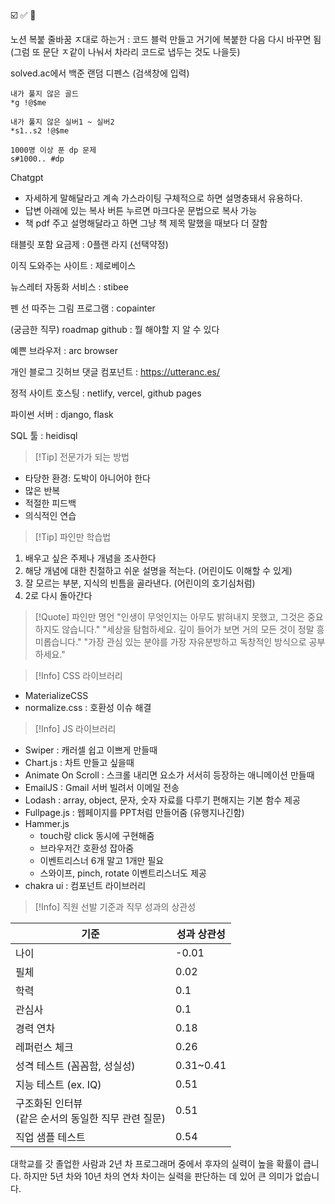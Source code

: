 

☑️ ✅ 🦊

노션 복붙 줄바꿈 ㅈ대로 하는거 
: 코드 블럭 만들고 거기에 복붙한 다음 다시 바꾸면 됨 
(그럼 또 문단 ㅈ같이 나눠서 차라리 코드로 냅두는 것도 나을듯)

solved.ac에서 백준 랜덤 디펜스 (검색창에 입력)
```
내가 풀지 않은 골드
*g !@$me 
 
내가 풀지 않은 실버1 ~ 실버2
*s1..s2 !@$me
 
1000명 이상 푼 dp 문제
s#1000.. #dp
```

Chatgpt
- 자세하게 말해달라고 계속 가스라이팅 구체적으로 하면 설명충돼서 유용하다.
- 답변 아래에 있는 복사 버튼 누르면 마크다운 문법으로 복사 가능
- 책 pdf 주고 설명해달라고 하면 그냥 책 제목 말했을 때보다 더 잘함

태블릿 포함 요금제 : 0플랜 라지 (선택약정)

이직 도와주는 사이트 : 제로베이스

뉴스레터 자동화 서비스 : stibee

펜 선 따주는 그림 프로그램 : copainter

(궁금한 직무) roadmap github : 뭘 해야할 지 알 수 있다

예쁜 브라우저 : arc browser

개인 블로그 깃허브 댓글 컴포넌트 : https://utteranc.es/

정적 사이트 호스팅 : netlify, vercel, github pages

파이썬 서버 : django, flask

SQL 툴 : heidisql

>[!Tip] 전문가가 되는 방법

- 타당한 환경: 도박이 아니어야 한다
- 많은 반복
- 적절한 피드백
- 의식적인 연습


>[!Tip] 파인만 학습법

1. 배우고 싶은 주제나 개념을 조사한다
2. 해당 개념에 대한 친절하고 쉬운 설명을 적는다. (어린이도 이해할 수 있게)
3. 잘 모르는 부분, 지식의 빈틈을 골라낸다. (어린이의 호기심처럼)
4. 2로 다시 돌아간다

>[!Quote] 파인만 명언
>"인생이 무엇인지는 아무도 밝혀내지 못했고, 그것은 중요하지도 않습니다."
>"세상을 탐험하세요. 깊이 들어가 보면 거의 모든 것이 정말 흥미롭습니다."
>"가장 관심 있는 분야를 가장 자유분방하고 독창적인 방식으로 공부하세요."


>[!Info] CSS 라이브러리

- MaterializeCSS
- normalize.css : 호환성 이슈 해결


>[!Info] JS 라이브러리

- Swiper : 캐러셀 쉽고 이쁘게 만들때
- Chart.js : 차트 만들고 싶을때
- Animate On Scroll : 스크롤 내리면 요소가 서서히 등장하는 애니메이션 만들때
- EmailJS : Gmail 서버 빌려서 이메일 전송
- Lodash : array, object, 문자, 숫자 자료를 다루기 편해지는 기본 함수 제공
- Fullpage.js : 웹페이지를 PPT처럼 만들어줌 (유행지나긴함)
- Hammer.js
	- touch랑 click 동시에 구현해줌
	- 브라우저간 호환성 잡아줌
	- 이벤트리스너 6개 말고 1개만 필요
	- 스와이프, pinch, rotate 이벤트리스너도 제공
- chakra ui : 컴포넌트 라이브러리

>[!Info] 직원 선발 기준과 직무 성과의 상관성

| 기준                                 | 성과 상관성    |
| ---------------------------------- | --------- |
| 나이                                 | -0.01     |
| 필체                                 | 0.02      |
| 학력                                 | 0.1       |
| 관심사                                | 0.1       |
| 경력 연차                              | 0.18      |
| 레퍼런스 체크                            | 0.26      |
| 성격 테스트 (꼼꼼함, 성실성)                  | 0.31~0.41 |
| 지능 테스트 (ex. IQ)                    | 0.51      |
| 구조화된 인터뷰 <br>(같은 순서의 동일한 직무 관련 질문) | 0.51      |
| 직업 샘플 테스트                          | 0.54      |

대학교를 갓 졸업한 사람과 2년 차 프로그래머 중에서 후자의 실력이 높을 확률이 큽니다. 
하지만 5년 차와 10년 차의 연차 차이는 실력을 판단하는 데 있어 큰 의미가 없습니다.



